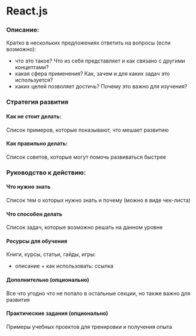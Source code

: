 # React.js
<!-- 
 * первая строка всего в виде '# Название концепта'
 * не изменяйте названия разделов и их порядок 
 * не удаляйте комментарии, они используются для парсинга
-->
<!--description content start-->
### Описание:
Кратко в нескольких предложениях ответить на вопросы (если возможно):
- что это такое? Что из себя представляет и как связано с другими концептами?   
- какая сфера применения? Как, зачем и для каких задач это используется?
- каких целей позволяет достичь? Почему это важно для изучения?
<!--description content end-->
### Стратегия развития
#### Как не стоит делать:
Список примеров, которые показывают, что мешает развитию
#### Как правильно делать:
Список советов, которые могут помочь развиваться быстрее

### Руководство к действию:
<!--knowledge content start-->
#### Что нужно знать
Список тем о которых нужно знать и почему (можно в виде чек-листа)
<!--knowledge content end-->
<!--competencies content start-->
#### Что способен делать
Список задач, которые возможно решать на данном уровне
<!--competencies content end-->
#### Ресурсы для обучения
Книги, курсы, статьи, гайды, игры:
- описание + как использовать: ссылка
#### Дополнительно (опционально)
Все что угодно что не попало в остальные секции, но также важно для развития
#### Практические задания (опционально)
Примеры учебных проектов для тренировки и получения опыта
